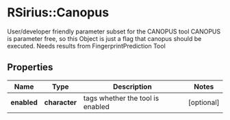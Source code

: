 # RSirius::Canopus

User/developer friendly parameter subset for the CANOPUS tool  CANOPUS is parameter free, so this Object is just a flag that canopus should be executed.  Needs results from FingerprintPrediction Tool

## Properties
Name | Type | Description | Notes
------------ | ------------- | ------------- | -------------
**enabled** | **character** | tags whether the tool is enabled | [optional] 


